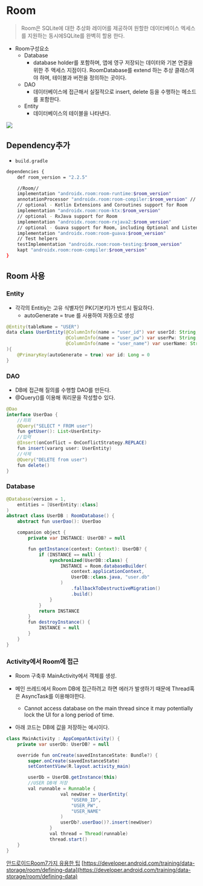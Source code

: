# Room

> Room은 SQLite에 대한 추상화 레이어를 제공하여 원할한 데이터베이스 엑세스를 지원하는 동시에SQLite를 완벽히 할용 한다.

* Room구성요소
    * Database
    	* database holder를 포함하며, 앱에 영구 저장되는 데이터와 기본 연결을 위한 주 액세스 지점이다. RoomDatabase를 extend 하는 추상 클래스여야 하며, 테이블과 버전을 정의하는 곳이다.
    * DAO
    	* 데이터베이스에 접근해서 실질적으로 insert, delete 등을 수행하는 메소드를 포함한다.
    * Entity
    	* 데이터베이스의 테이블을 나타낸다.

![](https://images.velog.io/images/hyunho058/post/bbca0312-6fc8-48e1-853a-2cfeddb780a9/%E1%84%89%E1%85%B3%E1%84%8F%E1%85%B3%E1%84%85%E1%85%B5%E1%86%AB%E1%84%89%E1%85%A3%E1%86%BA%202021-06-08%20%E1%84%8B%E1%85%A9%E1%84%92%E1%85%AE%2011.13.22.png)


## Dependency추가
* `build.gradle`

```bash
dependencies {
    def room_version = "2.2.5" 

    //Room//
    implementation "androidx.room:room-runtime:$room_version"
    annotationProcessor "androidx.room:room-compiler:$room_version" // For Kotlin use kapt instead of annotationProcessor
    // optional - Kotlin Extensions and Coroutines support for Room
    implementation "androidx.room:room-ktx:$room_version"
    // optional - RxJava support for Room
    implementation "androidx.room:room-rxjava2:$room_version"
    // optional - Guava support for Room, including Optional and ListenableFuture
    implementation "androidx.room:room-guava:$room_version"
    // Test helpers
    testImplementation "androidx.room:room-testing:$room_version"
    kapt "androidx.room:room-compiler:$room_version"
}
```


## Room 사용
### Entity
* 각각의 Entitiy는 고유 식별자인 PK(기본키)가 반드시 필요하다.
    * autoGenerate = true 를 사용하여 자동으로 생성
```java
@Entity(tableName = "USER")
data class UserEntity(@ColumnInfo(name = "user_id") var userId: String,
                      @ColumnInfo(name = "user_pw") var userPw: String,
                      @ColumnInfo(name = "user_name") var userName: String
){
    @PrimaryKey(autoGenerate = true) var id: Long = 0
}
```
### DAO
* DB에 접근해 질의를 수행할 DAO를 만든다.
* @Query()를 이용해 쿼리문을 작성할수 있다.
```java
@Dao
interface UserDao {
    //죄회
    @Query("SELECT * FROM user")
    fun getUser(): List<UserEntity>
    //입력
    @Insert(onConflict = OnConflictStrategy.REPLACE)
    fun insert(vararg user: UserEntity)
    //삭제
    @Query("DELETE from user")
    fun delete()
}
```
### Database
```java
@Database(version = 1,
    entities = [UserEntity::class]
)
abstract class UserDB : RoomDatabase() {
    abstract fun userDao(): UserDao

    companion object {
        private var INSTANCE: UserDB? = null

        fun getInstance(context: Context): UserDB? {
            if (INSTANCE == null) {
                synchronized(UserDB::class) {
                    INSTANCE = Room.databaseBuilder(
                        context.applicationContext,
                        UserDB::class.java, "user.db"
                    )
                        .fallbackToDestructiveMigration()
                        .build()
                }
            }
            return INSTANCE
        }
        fun destroyInstance() {
            INSTANCE = null
        }
    }
}
```
### Activity에서 Room에 접근
* Room 구축후 MainActivity에서 객체를 생성. 
* 메인 쓰레드에서 Room DB에 접근하려고 하면 에러가 발생하기 때문에 Thread혹은 AsyncTask를 이용해야한다.
    * Cannot access database on the main thread since it may potentially lock the UI for a long period of time.
    
* 아래 코드는 DB에 값을 저장하는 예시이다.
```java
class MainActivity : AppCompatActivity() {
    private var userDb: UserDB? = null

    override fun onCreate(savedInstanceState: Bundle?) {
        super.onCreate(savedInstanceState)
        setContentView(R.layout.activity_main)

        userDb = UserDB.getInstance(this)
        //USER DB에 저장
        val runnable = Runnable {
                    val newUser = UserEntity(
                        "USER0_ID",
                        "USER_PW",
                        "USER_NAME"
                    )
                    userDb?.userDao()?.insert(newUser)
                }
                val thread = Thread(runnable)
                thread.start()
    }
}
```



[안드로이드Room7가지 유용한 팁](https://medium.com/harrythegreat/%EB%B2%88%EC%97%AD-%EC%95%88%EB%93%9C%EB%A1%9C%EC%9D%B4%EB%93%9C-room-7%EA%B0%80%EC%A7%80-%EC%9C%A0%EC%9A%A9%ED%95%9C-%ED%8C%81-18252a941e27)
[https://developer.android.com/training/data-storage/room/defining-data](https://developer.android.com/training/data-storage/room/defining-data)